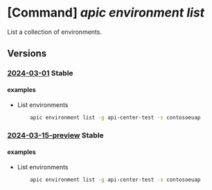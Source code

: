 # [Command] _apic environment list_

List a collection of environments.

## Versions

### [2024-03-01](/Resources/mgmt-plane/L3N1YnNjcmlwdGlvbnMve30vcmVzb3VyY2Vncm91cHMve30vcHJvdmlkZXJzL21pY3Jvc29mdC5hcGljZW50ZXIvc2VydmljZXMve30vd29ya3NwYWNlcy97fS9lbnZpcm9ubWVudHM=/2024-03-01.xml) **Stable**

<!-- mgmt-plane /subscriptions/{}/resourcegroups/{}/providers/microsoft.apicenter/services/{}/workspaces/{}/environments 2024-03-01 -->

#### examples

- List environments
    ```bash
        apic environment list -g api-center-test -s contosoeuap
    ```

### [2024-03-15-preview](/Resources/mgmt-plane/L3N1YnNjcmlwdGlvbnMve30vcmVzb3VyY2Vncm91cHMve30vcHJvdmlkZXJzL21pY3Jvc29mdC5hcGljZW50ZXIvc2VydmljZXMve30vd29ya3NwYWNlcy97fS9lbnZpcm9ubWVudHM=/2024-03-15-preview.xml) **Stable**

<!-- mgmt-plane /subscriptions/{}/resourcegroups/{}/providers/microsoft.apicenter/services/{}/workspaces/{}/environments 2024-03-15-preview -->

#### examples

- List environments
    ```bash
        apic environment list -g api-center-test -s contosoeuap
    ```
